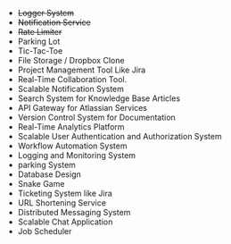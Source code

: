 - ~~Logger System~~
- ~~Notification Service~~
- ~~Rate Limiter~~ 
- Parking Lot 
- Tic-Tac-Toe
- File Storage / Dropbox Clone 
- Project Management Tool Like Jira 
- Real-Time Collaboration Tool.
- Scalable Notification System
- Search System for Knowledge Base Articles
- API Gateway for Atlassian Services
- Version Control System for Documentation
- Real-Time Analytics Platform
- Scalable User Authentication and Authorization System
- Workflow Automation System
- Logging and Monitoring System
- parking System
- Database Design
- Snake Game
- Ticketing System like Jira
- URL Shortening Service
- Distributed Messaging System
- Scalable Chat Application
- Job Scheduler